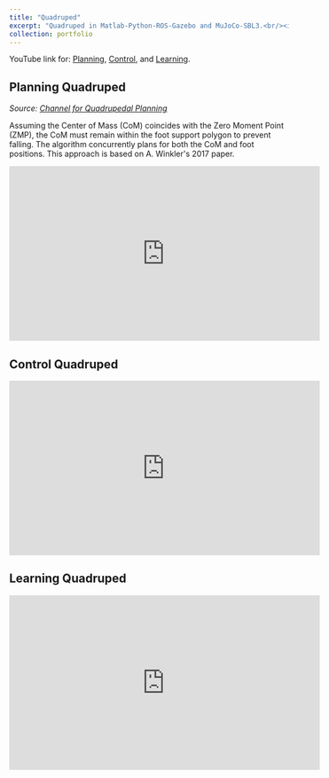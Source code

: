 ```yaml
---
title: "Quadruped"
excerpt: "Quadruped in Matlab-Python-ROS-Gazebo and MuJoCo-SBL3.<br/><img src='/images/qped_thumbnail.png'>"
collection: portfolio
---
```


 YouTube link for: [Planning](https://www.youtube.com/playlist?list=PLeSCFB3ScayliH88QdEOWEA-8GdDj-G6t), [Control](https://www.youtube.com/playlist?list=PLeSCFB3Scayl5d13Q9SgN08hZuESpzMK3), and [Learning](https://www.youtube.com/playlist?list=PLeSCFB3ScayksgDsXM790253w18kFyePm). 


## Planning Quadruped

_Source: [Channel for Quadrupedal Planning](https://www.youtube.com/playlist?list=PLeSCFB3ScayliH88QdEOWEA-8GdDj-G6t)_

Assuming the Center of Mass (CoM) coincides with the Zero Moment Point (ZMP), the CoM must remain within the foot support polygon to prevent falling. The algorithm concurrently plans for both the CoM and foot positions. This approach is based on A. Winkler's 2017 paper.
<iframe width="560" height="315" src="https://youtu.be/HqfPNuIz6WE?si=_sKdYD30hgBe2bdS" frameborder="0" allow="accelerometer; autoplay; encrypted-media; gyroscope; picture-in-picture" allowfullscreen></iframe>

## Control Quadruped

<iframe width="560" height="315" src="https://www.youtube.com/playlist?list=PLeSCFB3Scayl5d13Q9SgN08hZuESpzMK3" frameborder="0" allow="accelerometer; autoplay; encrypted-media; gyroscope; picture-in-picture" allowfullscreen></iframe>

## Learning Quadruped

<iframe width="560" height="315" src="https://www.youtube.com/playlist?list=PLeSCFB3ScayksgDsXM790253w18kFyePm" frameborder="0" allow="accelerometer; autoplay; encrypted-media; gyroscope; picture-in-picture" allowfullscreen></iframe>